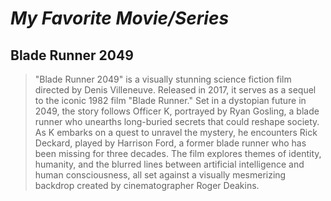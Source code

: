# *My Favorite Movie/Series*

## **Blade Runner 2049**
> "Blade Runner 2049" is a visually stunning science fiction film directed by Denis Villeneuve. Released in 2017, it serves as a sequel to the iconic 1982 film "Blade Runner." Set in a dystopian future in 2049, the story follows Officer K, portrayed by Ryan Gosling, a blade runner who unearths long-buried secrets that could reshape society. As K embarks on a quest to unravel the mystery, he encounters Rick Deckard, played by Harrison Ford, a former blade runner who has been missing for three decades. The film explores themes of identity, humanity, and the blurred lines between artificial intelligence and human consciousness, all set against a visually mesmerizing backdrop created by cinematographer Roger Deakins.
